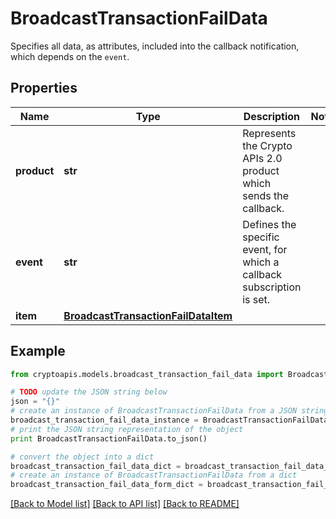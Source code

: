 # BroadcastTransactionFailData

Specifies all data, as attributes, included into the callback notification, which depends on the `event`.

## Properties
Name | Type | Description | Notes
------------ | ------------- | ------------- | -------------
**product** | **str** | Represents the Crypto APIs 2.0 product which sends the callback. | 
**event** | **str** | Defines the specific event, for which a callback subscription is set. | 
**item** | [**BroadcastTransactionFailDataItem**](BroadcastTransactionFailDataItem.md) |  | 

## Example

```python
from cryptoapis.models.broadcast_transaction_fail_data import BroadcastTransactionFailData

# TODO update the JSON string below
json = "{}"
# create an instance of BroadcastTransactionFailData from a JSON string
broadcast_transaction_fail_data_instance = BroadcastTransactionFailData.from_json(json)
# print the JSON string representation of the object
print BroadcastTransactionFailData.to_json()

# convert the object into a dict
broadcast_transaction_fail_data_dict = broadcast_transaction_fail_data_instance.to_dict()
# create an instance of BroadcastTransactionFailData from a dict
broadcast_transaction_fail_data_form_dict = broadcast_transaction_fail_data.from_dict(broadcast_transaction_fail_data_dict)
```
[[Back to Model list]](../README.md#documentation-for-models) [[Back to API list]](../README.md#documentation-for-api-endpoints) [[Back to README]](../README.md)


